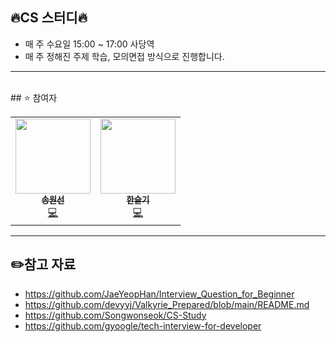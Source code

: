 ## 🔥CS 스터디🔥 ##
- 매 주 수요일 15:00 ~ 17:00 사당역
- 매 주 정해진 주제 학습, 모의면접 방식으로 진행합니다.

<hr/>
<br/>
## ⭐ 참여자

<table>
  <tr>
    <td align="center">
      <a href="https://github.com/">
        <img src="https://avatars.githubusercontent.com/ws1811" width="120px;" alt=""/><br />
        <sub><b>송원선</b></sub></a><br />
        <a href="https://github.com/ws1811" title="Code">💻</a>
    </td>
    <td align="center">
      <a href="https://github.com/">
        <img src="" width="120px;" alt=""/><br />
        <sub><b>한슬기</b></sub></a><br />
        <a href=" title="Code">💻</a>
    </td>
  </tr>
</table>  


<hr/>

## ✏️참고 자료 ##
- https://github.com/JaeYeopHan/Interview_Question_for_Beginner
- https://github.com/devyyj/Valkyrie_Prepared/blob/main/README.md
- https://github.com/Songwonseok/CS-Study
- https://github.com/gyoogle/tech-interview-for-developer


